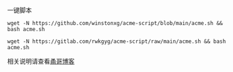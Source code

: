 一键脚本
```
wget -N https://github.com/winstonxg/acme-script/blob/main/acme.sh && bash acme.sh

wget -N https://gitlab.com/rwkgyg/acme-script/raw/main/acme.sh && bash acme.sh
```

相关说明请查看[甬哥博客](https://ygkkk.blogspot.com/2022/03/githubacmeshipstandalonedns.html)


